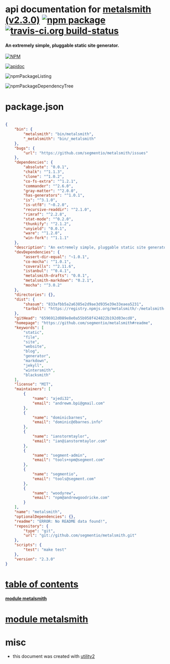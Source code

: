 # api documentation for  [metalsmith (v2.3.0)](https://github.com/segmentio/metalsmith#readme)  [![npm package](https://img.shields.io/npm/v/npmdoc-metalsmith.svg?style=flat-square)](https://www.npmjs.org/package/npmdoc-metalsmith) [![travis-ci.org build-status](https://api.travis-ci.org/npmdoc/node-npmdoc-metalsmith.svg)](https://travis-ci.org/npmdoc/node-npmdoc-metalsmith)
#### An extremely simple, pluggable static site generator.

[![NPM](https://nodei.co/npm/metalsmith.png?downloads=true)](https://www.npmjs.com/package/metalsmith)

[![apidoc](https://npmdoc.github.io/node-npmdoc-metalsmith/build/screenCapture.buildNpmdoc.browser._2Fhome_2Ftravis_2Fbuild_2Fnpmdoc_2Fnode-npmdoc-metalsmith_2Ftmp_2Fbuild_2Fapidoc.html.png)](https://npmdoc.github.io/node-npmdoc-metalsmith/build/apidoc.html)

![npmPackageListing](https://npmdoc.github.io/node-npmdoc-metalsmith/build/screenCapture.npmPackageListing.svg)

![npmPackageDependencyTree](https://npmdoc.github.io/node-npmdoc-metalsmith/build/screenCapture.npmPackageDependencyTree.svg)



# package.json

```json

{
    "bin": {
        "metalsmith": "bin/metalsmith",
        "_metalsmith": "bin/_metalsmith"
    },
    "bugs": {
        "url": "https://github.com/segmentio/metalsmith/issues"
    },
    "dependencies": {
        "absolute": "0.0.1",
        "chalk": "^1.1.3",
        "clone": "^1.0.2",
        "co-fs-extra": "^1.2.1",
        "commander": "^2.6.0",
        "gray-matter": "^2.0.0",
        "has-generators": "^1.0.1",
        "is": "^3.1.0",
        "is-utf8": "~0.2.0",
        "recursive-readdir": "^2.1.0",
        "rimraf": "^2.2.8",
        "stat-mode": "^0.2.0",
        "thunkify": "^2.1.2",
        "unyield": "0.0.1",
        "ware": "^1.2.0",
        "win-fork": "^1.1.1"
    },
    "description": "An extremely simple, pluggable static site generator.",
    "devDependencies": {
        "assert-dir-equal": "~1.0.1",
        "co-mocha": "^1.0.1",
        "coveralls": "^2.11.6",
        "istanbul": "^0.4.1",
        "metalsmith-drafts": "0.0.1",
        "metalsmith-markdown": "0.2.1",
        "mocha": "^3.0.2"
    },
    "directories": {},
    "dist": {
        "shasum": "833afbb5a2a6385e2d9ae3d935e39e33eaea5231",
        "tarball": "https://registry.npmjs.org/metalsmith/-/metalsmith-2.3.0.tgz"
    },
    "gitHead": "6596912d089e8e0a55b958f424822b192d03ecd8",
    "homepage": "https://github.com/segmentio/metalsmith#readme",
    "keywords": [
        "static",
        "file",
        "site",
        "website",
        "blog",
        "generator",
        "markdown",
        "jekyll",
        "wintersmith",
        "blacksmith"
    ],
    "license": "MIT",
    "maintainers": [
        {
            "name": "ajedi32",
            "email": "andrewm.bpi@gmail.com"
        },
        {
            "name": "dominicbarnes",
            "email": "dominic@dbarnes.info"
        },
        {
            "name": "ianstormtaylor",
            "email": "ian@ianstormtaylor.com"
        },
        {
            "name": "segment-admin",
            "email": "tools+npm@segment.com"
        },
        {
            "name": "segmentio",
            "email": "tools@segment.com"
        },
        {
            "name": "woodyrew",
            "email": "npm@andrewgoodricke.com"
        }
    ],
    "name": "metalsmith",
    "optionalDependencies": {},
    "readme": "ERROR: No README data found!",
    "repository": {
        "type": "git",
        "url": "git://github.com/segmentio/metalsmith.git"
    },
    "scripts": {
        "test": "make test"
    },
    "version": "2.3.0"
}
```



# <a name="apidoc.tableOfContents"></a>[table of contents](#apidoc.tableOfContents)

#### [module metalsmith](#apidoc.module.metalsmith)



# <a name="apidoc.module.metalsmith"></a>[module metalsmith](#apidoc.module.metalsmith)



# misc
- this document was created with [utility2](https://github.com/kaizhu256/node-utility2)
